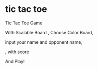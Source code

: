 # tic tac toe
Tic Tac Toe Game

With Scalable Board , Choose Color Board,

input your name and opponent name,

, with score

And Play!



